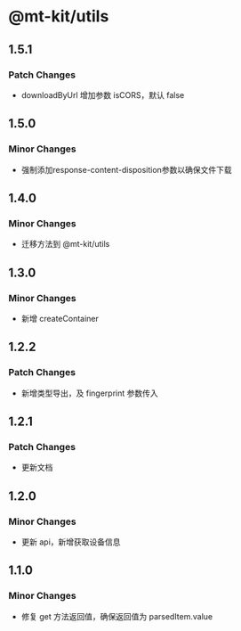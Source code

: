 # @mt-kit/utils

## 1.5.1

### Patch Changes

- downloadByUrl 增加参数 isCORS，默认 false

## 1.5.0

### Minor Changes

- 强制添加response-content-disposition参数以确保文件下载

## 1.4.0

### Minor Changes

- 迁移方法到 @mt-kit/utils

## 1.3.0

### Minor Changes

- 新增 createContainer

## 1.2.2

### Patch Changes

- 新增类型导出，及 fingerprint 参数传入

## 1.2.1

### Patch Changes

- 更新文档

## 1.2.0

### Minor Changes

- 更新 api，新增获取设备信息

## 1.1.0

### Minor Changes

- 修复 get 方法返回值，确保返回值为 parsedItem.value
